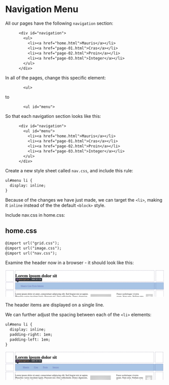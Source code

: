 # Navigation Menu

All our pages have the following `navigation` section:

~~~
      <div id="navigation">
        <ul>
          <li><a href="home.html">Mauris</a></li>
          <li><a href="page-01.html">Cras</a></li>
          <li><a href="page-02.html">Proin</a></li>
          <li><a href="page-03.html">Integer</a></li>
        </ul>
      </div>
~~~

In all of the pages, change this specific element:

~~~
        <ul>
~~~

to 

~~~
        <ul id="menu">
~~~

So that each navigation section looks like this:

~~~
      <div id="navigation">
        <ul id="menu">
          <li><a href="home.html">Mauris</a></li>
          <li><a href="page-01.html">Cras</a></li>
          <li><a href="page-02.html">Proin</a></li>
          <li><a href="page-03.html">Integer</a></li>
        </ul>
      </div>
~~~

Create a new style sheet called `nav.css`, and include this rule:

~~~
ul#menu li {
  display: inline;
}
~~~

Because of the changes we have just made, we can target the `<li>`, making it `inline` instead of the the default `<block>` style.

Include nav.css in home.css:

## home.css

~~~
@import url("grid.css");
@import url("image.css");
@import url("nav.css");
~~~

Examine the header now in a browser - it should look like this:

![](img/03.png)

The header items are displayed on a single line.

We can further adjust the spacing between each of the `<li>` elements:

~~~
ul#menu li {
  display: inline;
  padding-right: 1em;
  padding-left: 1em;
}
~~~


![](img/04.png)